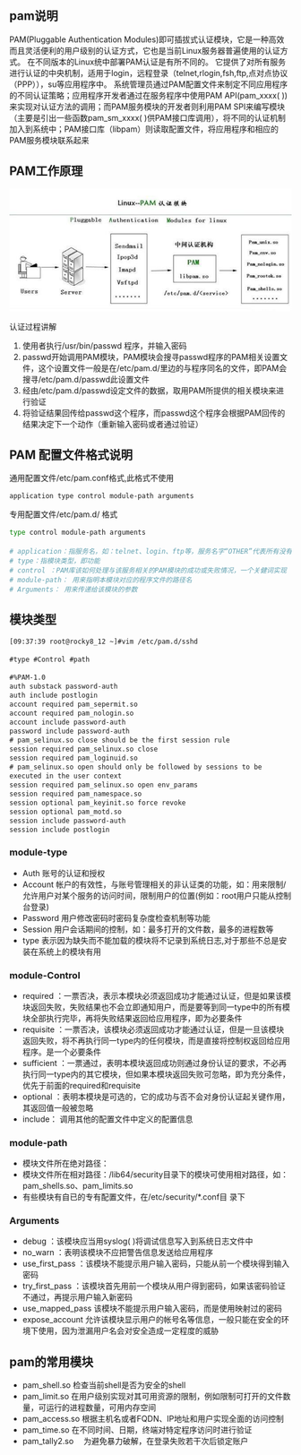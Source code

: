 

## pam说明

PAM(Pluggable Authentication Modules)即可插拔式认证模块，它是一种高效而且灵活便利的用户级别的认证方式，它也是当前Linux服务器普遍使用的认证方式。
在不同版本的Linux统中部署PAM认证是有所不同的。
它提供了对所有服务进行认证的中央机制，适用于login，远程登录（telnet,rlogin,fsh,ftp,点对点协议（PPP）），su等应用程序中。
系统管理员通过PAM配置文件来制定不同应用程序的不同认证策略；应用程序开发者通过在服务程序中使用PAM API(pam_xxxx( ))来实现对认证方法的调用；而PAM服务模块的开发者则利用PAM SPI来编写模块（主要是引出一些函数pam_sm_xxxx( )供PAM接口库调用），将不同的认证机制加入到系统中；PAM接口库（libpam）则读取配置文件，将应用程序和相应的PAM服务模块联系起来

## PAM工作原理

![](assets/image-20230130111021544-20230610173810-qqbalnz.png)

认证过程讲解

1. 使用者执行/usr/bin/passwd 程序，并输入密码
2. passwd开始调用PAM模块，PAM模块会搜寻passwd程序的PAM相关设置文件，这个设置文件一般是在/etc/pam.d/里边的与程序同名的文件，即PAM会搜寻/etc/pam.d/passwd此设置文件
3. 经由/etc/pam.d/passwd设定文件的数据，取用PAM所提供的相关模块来进行验证
4. 将验证结果回传给passwd这个程序，而passwd这个程序会根据PAM回传的结果决定下一个动作（重新输入密码或者通过验证）

## PAM 配置文件格式说明

通用配置文件/etc/pam.conf格式,此格式不使用

```bash
application type control module-path arguments
```

专用配置文件/etc/pam.d/ 格式

```bash
type control module-path arguments

# application：指服务名，如：telnet、login、ftp等，服务名字“OTHER”代表所有没有在该文件中明确配置的其它服务
# type：指模块类型，即功能
# control ：PAM库该如何处理与该服务相关的PAM模块的成功或失败情况，一个关健词实现
# module-path： 用来指明本模块对应的程序文件的路径名
# Arguments： 用来传递给该模块的参数
```

## 模块类型

```纯文本
[09:37:39 root@rocky8_12 ~]#vim /etc/pam.d/sshd

#type #Control #path

#%PAM-1.0
auth substack password-auth
auth include postlogin
account required pam_sepermit.so
account required pam_nologin.so
account include password-auth
password include password-auth
# pam_selinux.so close should be the first session rule
session required pam_selinux.so close
session required pam_loginuid.so
# pam_selinux.so open should only be followed by sessions to be executed in the user context
session required pam_selinux.so open env_params
session required pam_namespace.so
session optional pam_keyinit.so force revoke
session optional pam_motd.so
session include password-auth
session include postlogin

```

### module-type

- Auth 账号的认证和授权
- Account 帐户的有效性，与账号管理相关的非认证类的功能，如：用来限制/允许用户对某个服务的访问时间，限制用户的位置(例如：root用户只能从控制台登录)
- Password 用户修改密码时密码复杂度检查机制等功能
- Session 用户会话期间的控制，如：最多打开的文件数，最多的进程数等
- type 表示因为缺失而不能加载的模块将不记录到系统日志,对于那些不总是安装在系统上的模块有用

### module-Control

- required ：一票否决，表示本模块必须返回成功才能通过认证，但是如果该模块返回失败，失败结果也不会立即通知用户，而是要等到同一type中的所有模块全部执行完毕，再将失败结果返回给应用程序，即为必要条件
- requisite ：一票否决，该模块必须返回成功才能通过认证，但是一旦该模块返回失败，将不再执行同一type内的任何模块，而是直接将控制权返回给应用程序。是一个必要条件
- sufficient ：一票通过，表明本模块返回成功则通过身份认证的要求，不必再执行同一type内的其它模块，但如果本模块返回失败可忽略，即为充分条件，优先于前面的required和requisite
- optional ：表明本模块是可选的，它的成功与否不会对身份认证起关键作用，其返回值一般被忽略
- include： 调用其他的配置文件中定义的配置信息

### module-path

- 模块文件所在绝对路径：
- 模块文件所在相对路径：/lib64/security目录下的模块可使用相对路径，如：pam_shells.so、pam_limits.so
- 有些模块有自已的专有配置文件，在/etc/security/*.conf目 录下

### Arguments

- debug ：该模块应当用syslog( )将调试信息写入到系统日志文件中
- no_warn ：表明该模块不应把警告信息发送给应用程序
- use_first_pass ：该模块不能提示用户输入密码，只能从前一个模块得到输入密码
- try_first_pass ：该模块首先用前一个模块从用户得到密码，如果该密码验证不通过，再提示用户输入新密码
- use_mapped_pass 该模块不能提示用户输入密码，而是使用映射过的密码
- expose_account 允许该模块显示用户的帐号名等信息，一般只能在安全的环境下使用，因为泄漏用户名会对安全造成一定程度的威胁

## pam的常用模块

- pam\_shell.so
  检查当前shell是否为安全的shell
- pam\_limit.so
  在用户级别实现对其可用资源的限制，例如限制可打开的文件数量，可运行的进程数量，可用内存空间
- pam\_access.so
  根据主机名或者FQDN、IP地址和用户实现全面的访问控制
- pam\_time.so
  在不同时间、日期，终端对特定程序访问时进行验证
- pam\_tally2.so　
  为避免暴力破解，在登录失败若干次后锁定账户
